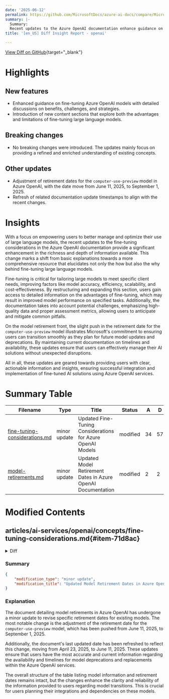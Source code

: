 ```yaml
---
date: '2025-06-12'
permalink: https://github.com/MicrosoftDocs/azure-ai-docs/compare/MicrosoftDocs:776cc95...MicrosoftDocs:da65020
summary: |-
  Summary:
  Recent updates to the Azure OpenAI documentation enhance guidance on fine-tuning models, discussing benefits, challenges, and strategies comprehensively. No breaking changes were made, and the retirement date for the `computer-use-preview` model was extended to September 1, 2025. The updates aim to empower users with detailed information on fine-tuning, helping improve model performance while addressing potential challenges. Overall, these changes provide clearer insights and strategies for successful AI solutions integration.
title: '[en_US] Diff Insight Report - openai'

---
```


[View Diff on GitHub](https://github.com/MicrosoftDocs/azure-ai-docs/compare/MicrosoftDocs:776cc95...MicrosoftDocs:da65020){target="_blank"}

# Highlights

## New features

- Enhanced guidance on fine-tuning Azure OpenAI models with detailed discussions on benefits, challenges, and strategies.
- Introduction of new content sections that explore both the advantages and limitations of fine-tuning large language models.

## Breaking changes

- No breaking changes were introduced. The updates mainly focus on providing a refined and enriched understanding of existing concepts.

## Other updates

- Adjustment of retirement dates for the `computer-use-preview` model in Azure OpenAI, with the date move from June 11, 2025, to September 1, 2025.
- Refresh of related documentation update timestamps to align with the recent changes.

# Insights

With a focus on empowering users to better manage and optimize their use of large language models, the recent updates to the fine-tuning considerations in the Azure OpenAI documentation provide a significant enhancement in the richness and depth of information available. This change marks a shift from basic explanations towards a more comprehensive resource that elucidates not only the how but also the why behind fine-tuning large language models.

Fine-tuning is critical for tailoring large models to meet specific client needs, improving factors like model accuracy, efficiency, scalability, and cost-effectiveness. By restructuring and expanding this section, users gain access to detailed information on the advantages of fine-tuning, which may result in improved model performance on specified tasks. Additionally, the documentation takes into account potential challenges, emphasizing high-quality data and proper assessment metrics, allowing users to anticipate and mitigate common pitfalls.

On the model retirement front, the slight push in the retirement date for the `computer-use-preview` model illustrates Microsoft's commitment to ensuring users can transition smoothly as they plan for future model updates and deprecations. By maintaining current documentation on timelines and availability, these updates ensure that users can effectively manage their AI solutions without unexpected disruptions.

All in all, these updates are geared towards providing users with clear, actionable information and insights, ensuring successful integration and implementation of fine-tuned AI solutions using Azure OpenAI services.

# Summary Table
|  Filename  | Type |    Title    | Status | A  | D  | M  |
|------------|------|-------------|--------|----|----|----|
| [fine-tuning-considerations.md](#item-71d8ac) | minor update | Updated Fine-Tuning Considerations for Azure OpenAI Models | modified | 34 | 57 | 91 | 
| [model-retirements.md](#item-03fc2e) | minor update | Updated Model Retirement Dates in Azure OpenAI Documentation | modified | 2 | 2 | 4 | 


# Modified Contents
## articles/ai-services/openai/concepts/fine-tuning-considerations.md{#item-71d8ac}

<details>
<summary>Diff</summary>
````diff
@@ -11,92 +11,69 @@ recommendations: false
 ms.custom:
 ---
 
-# When to use Azure OpenAI fine-tuning
+# Azure OpenAI in Azure AI Foundry Models fine-tuning considerations
 
-When deciding whether or not fine-tuning is the right solution to explore for a given use case, there are some key terms that it's helpful to be familiar with:
+Fine-tuning is the process of taking a pretrained language model and adapting it to perform a specific task or improve its performance on a particular dataset. This involves training the model on a smaller, task-specific dataset while adjusting the model's weights slightly. Fine-tuning leverages the knowledge the model acquired during its initial training on a large, diverse dataset, allowing it to specialize without starting from scratch. This approach is often more efficient and effective than training a new model from scratch, especially for specialized tasks. 
 
-- [Prompt Engineering](/azure/ai-services/openai/concepts/prompt-engineering) is a technique that involves designing prompts for natural language processing models. This process improves accuracy and relevancy in responses, optimizing the performance of the model.
-- [Retrieval Augmented Generation (RAG)](/azure/machine-learning/concept-retrieval-augmented-generation?view=azureml-api-2&preserve-view=true) improves Large Language Model (LLM) performance by retrieving data from external sources and incorporating it into a prompt. RAG allows businesses to achieve customized solutions while maintaining data relevance and optimizing costs.
-- [Fine-tuning](/azure/ai-services/openai/how-to/fine-tuning?pivots=programming-language-studio) retrains an existing Large Language Model using example data, resulting in a new "custom" Large Language Model that has been optimized using the provided examples.
+## Key benefits of fine-tuning
 
-## What is Fine Tuning with Azure OpenAI?
+### Enhanced accuracy and relevance
 
-When we talk about fine tuning, we really mean *supervised fine-tuning* not continuous pre-training or Reinforcement Learning through Human Feedback (RLHF). Supervised fine-tuning refers to the process of retraining pre-trained models on specific datasets, typically to improve model performance on specific tasks or introduce information that wasn't well represented when the base model was originally trained.
+Fine-tuning improves the model's performance on particular tasks by training it with task-specific data. This often results in more accurate and relevant high-quality outputs compared to using general prompts. 
 
-Fine-tuning is an advanced technique that requires expertise to use appropriately. The questions below will help you evaluate whether you're ready for fine-tuning, and how well you've thought through the process. You can use these to guide your next steps or identify other approaches that might be more appropriate.
+Unlike few-shot learning, where only a limited number of examples can be included in a prompt, fine-tuning allows you to train the model on an additional dataset. Fine-tuning helps the model learn more nuanced patterns and improves task performance. 
 
-## Why do you want to fine-tune a model?
+### Efficiency and potential cost savings
 
-- You should be able to clearly articulate a specific use case for fine-tuning and identify the [model](models.md#fine-tuning-models) you hope to fine-tune.
-- Good use cases for fine-tuning include steering the model to output content in a specific and customized style, tone, or format, or scenarios where the information needed to steer the model is too long or complex to fit into the prompt window.
+Fine-tuned models require shorter prompts because they are trained on relevant examples. This process reduces the number of tokens needed in each request, which can lead to cost savings depending on the use case. 
 
-**Common signs you might not be ready for fine-tuning yet:**
+Since fine-tuned models need fewer examples in the prompt, they process requests faster, resulting in quicker response times. 
 
-- No clear use case for fine tuning, or an inability to articulate much more than “I want to make a model better”.
-- If you identify cost as your primary motivator, proceed with caution. Fine-tuning might reduce costs for certain use cases by shortening prompts or allowing you to use a smaller model but there’s a higher upfront cost to training and you'll have to pay for hosting your own custom model. Refer to the [pricing page](https://azure.microsoft.com/pricing/details/cognitive-services/openai-service/) for more information on Azure OpenAI fine-tuning costs.
-- If you want to add out of domain knowledge to the model, you should start with retrieval augmented generation (RAG) with features like Azure OpenAI's [on your data](./use-your-data.md) or [embeddings](../tutorials/embeddings.md). Often, this is a cheaper, more adaptable, and potentially more effective option depending on the use case and data.
+### Scalability and specialization
 
-## What have you tried so far?
+Fine-tuning applies the extensive pretraining of language models and hones their capabilities for specific applications, making them more efficient and effective for targeted use cases. 
 
-Fine-tuning is an advanced capability, not the starting point for your generative AI journey. You should already be familiar with the basics of using Large Language Models (LLMs). You should start by evaluating the performance of a base model with prompt engineering and/or Retrieval Augmented Generation (RAG) to get a baseline for performance.
+Fine-tuning smaller models can achieve performance levels comparable to larger, more expensive models for specific tasks. This approach reduces computational costs and increases speed, making it a cost-effective scalable solution for deploying AI in resource-constrained environments. 
 
-Having a baseline for performance without fine-tuning is essential for knowing whether or not fine-tuning has improved model performance. Fine-tuning with bad data makes the base model worse, but without a baseline, it's hard to detect regressions.
+## When to fine-tune
 
-**If you are ready for fine-tuning you:**
+Fine-tuning is suited for times when you have a small amount of data and want to improve the performance of your model. Fine-tuning can be for different kinds of use cases - but they often fall into broader categories. 
 
-- Should be able to demonstrate evidence and knowledge of Prompt Engineering and RAG based approaches.
-- Be able to share specific experiences and challenges with techniques other than fine-tuning that were already tried for your use case.
-- Need to have quantitative assessments of baseline performance, whenever possible.  
+* **Reducing prompt engineering overhead**: Many users begin with few-shot learning, appending examples of desired outputs to their system message. Over time, this process can lead to increasingly long prompts, driving up token counts and latency. Fine-tuning lets you embed these examples into the model by training on the expected outputs, which is valuable in scenarios with numerous edge cases.
 
-**Common signs you might not be ready for fine-tuning yet:**
+* **Modifying style and tone**: Fine-tuning helps align model outputs with a desired style or tone, ensuring consistency in applications like customer service chatbots and brand-specific communication.
 
-- Starting with fine-tuning without having tested any other techniques.
-- Insufficient knowledge or understanding on how fine-tuning applies specifically to Large Language Models (LLMs).
-- No benchmark measurements to assess fine-tuning against.
+* **Generating outputs in specific formats or schemas**: Models can be fine-tuned to produce outputs in specific formats or schemas, making them ideal for structured data generation, reports, or formatted responses.
 
-## What isn’t working with alternate approaches?
+* **Enhancing tool usage**: While the chat completions API supports tool calling, listing many tools increases token usage and may lead to hallucinations. Fine-tuning with tool examples enhances accuracy and consistency, even without full tool definitions.
 
-Understanding where prompt engineering falls short should provide guidance on going about your fine-tuning. Is the base model failing on edge cases or exceptions? Is the base model not consistently providing output in the right format, and you can’t fit enough examples in the context window to fix it?
+* **Enhancing retrieval-based performance**: Combining fine-tuning with retrieval methods improves a model’s ability to integrate external knowledge, perform complex tasks, and provide more accurate, context-aware responses. Fine-tuning trains the model to effectively use retrieved data while filtering out irrelevant information.
 
-Examples of failure with the base model and prompt engineering will help you identify the data they need to collect for fine-tuning, and how you should be evaluating your fine-tuned model.
+* **Optimizing for efficiency**: Fine-tuning can also be used to transfer knowledge from a larger model to a smaller one, allowing the smaller model to achieve similar task performance with lower cost and latency. For example, production data from a high-performing model can be used to fine-tune a smaller, more efficient model. This approach helps scale AI solutions while maintaining quality and reducing computational overhead.
 
-Here’s an example: A customer wanted to use GPT-3.5-Turbo to turn natural language questions into queries in a specific, non-standard query language. They provided guidance in the prompt (“Always return GQL”) and used RAG to retrieve the database schema. However, the syntax wasn't always correct and often failed for edge cases. They collected thousands of examples of natural language questions and the equivalent queries for their database, including cases where the model had failed before – and used that data to fine-tune the model. Combining their new fine-tuned model with their engineered prompt and retrieval brought the accuracy of the model outputs up to acceptable standards for use.
+* **Distillation**: Model Distillation uses a large model's outputs to fine-tune a smaller model, allowing it to perform similarly on a specific task, for example collecting production traffic from an o1 deployment and using that as training data to fine tune 4o-mini. This process can cut cost and latency since smaller models can be more efficient. 
 
-**If you are ready for fine-tuning you:**
+## Types of fine-tuning
 
-- Have clear examples on how you have approached the challenges in alternate approaches and what’s been tested as possible resolutions to improve performance.
-- Identified shortcomings using a base model, such as inconsistent performance on edge cases, inability to fit enough few shot prompts in the context window to steer the model, high latency, etc.
+Azure AI Foundry offers multiple types of fine -tuning techniques:
 
-**Common signs you might not be ready for fine-tuning include:**
+* **Supervised fine-tuning**: This allows you to provide custom data (prompt/completion or conversational chat, depending on the model) to teach the base model new skills. This process involves further training the model on a high-quality labeled dataset, where each data point is associated with the correct output or answer. The goal is to enhance the model's performance on a particular task by adjusting its parameters based on the labeled data. This technique works best when there are finite ways of solving a problem and you want to teach the model a particular task and improve its accuracy and conciseness.
 
-- Insufficient knowledge from the model or data source.
-- Inability to find the right data to serve the model.
+* **Reinforcement fine-tuning**: This is a model customization technique, beneficial for optimizing model behavior in highly complex or dynamic environments, enabling the model to learn and adapt through iterative feedback and decision-making. For example, financial services providers can optimize the model for faster, more accurate risk assessments or personalized investment advice. In healthcare and pharmaceuticals, o3-mini can be tailored to accelerate drug discovery, enabling more efficient data analysis, hypothesis generation, and identification of promising compounds. RFT is a great way to fine-tune when there are infinite or high number of ways to solve a problem. The grader rewards the model incrementally and makes reasoning better.
 
-## What data are you going to use for fine-tuning?
+* **Direct Preference Optimization (DPO)**: This is another new alignment technique for large language models, designed to adjust model weights based on human preferences. Unlike Reinforcement Learning from Human Feedback (RLHF), DPO doesn't require fitting a reward model and uses binary preferences for training. This method is computationally lighter and faster, making it equally effective at alignment while being more efficient. You share thenon-preferred and preferred response to the training set and use the DPO technique.
 
-Even with a great use case, fine-tuning is only as good as the quality of the data that you're able to provide. You need to be willing to invest the time and effort to make fine-tuning work. Different models will require different data volumes but you often need to be able to provide fairly large quantities of high-quality curated data.
+You can also stack techniques: first using SFT to create a customized model – optimized for your use case – then using preference fine tuning to align the responses to your specific preferences. During the SFT step, you focus on data quality and representativeness of the tasks, while the DPO step adjusts responses with specific comparisons. 
 
-Another important point is even with high quality data if your data isn't in the necessary format for fine-tuning you'll need to commit engineering resources in order to properly format the data.
+## Challenges and limitations of fine-tuning
 
-| Data   | GPT-3.5-Turbo <br> GPT-4o & GPT-4o mini <br> GPT-4 |
-|---|---|
-| Volume  | Thousands of Examples |
-| Format | Conversational Chat |
+Fine-tuning large language models scan be a powerful technique to adapt them to specific domains and tasks. However, fine-tuning also comes with some challenges and disadvantages that need to be considered before applying it to a real-world problem. Below are a few of these challenges and disadvantages. 
 
-**If you are ready for fine-tuning you:**
-
-- Identified a dataset for fine-tuning.
-- Formatted the dataset appropriately for training.
-- Curated the dataset to ensure quality.
-
-**Common signs you might not be ready for fine-tuning yet:**
-
-- Dataset hasn't been identified yet.
-- Dataset format doesn't match the model you wish to fine-tune.
-
-## How will you measure the quality of your fine-tuned model?
-
-There isn’t a single right answer to this question, but you should have clearly defined goals for what success with fine-tuning looks like. Ideally, this shouldn't just be qualitative but should include quantitative measures of success like utilizing a holdout set of data for validation, as well as user acceptance testing or A/B testing the fine-tuned model against a base model.
+- Fine-tuning requires high-quality, sufficiently large, and representative training data matching the target domain and task. Quality data is relevant, accurate, consistent, and diverse enough to cover the possible scenarios and variations the model will encounter in the real world. Poor-quality or unrepresentative data leads to over-fitting, under-fitting, or bias in the fine-tuned model, which harms its generalization and robustness.
+- Fine-tuning large language models means extra costs associated with training and hosting the custom model.
+- Formatting input/output pairs used to fine-tune a large language model can be crucial to its performance and usability.
+- Fine-tuning may need to be repeated whenever the data is updated, or when an updated base model is released. This involves monitoring and updating regularly.
+- Fine-tuning is a repetitive task (trial and error) so, the hyperparameters need to be carefully set. Fine-tuning requires much experimentation and testing to find the best combination of hyperparameters and settings to achieve desired performance and quality.
 
 ## Next steps
 
````
</details>

### Summary

```json
{
    "modification_type": "minor update",
    "modification_title": "Updated Fine-Tuning Considerations for Azure OpenAI Models"
}
```

### Explanation
The recent update modifies the content of the document on fine-tuning considerations for Azure OpenAI models. The primary focus of this update is to enhance the clarity and comprehensiveness of the guidance provided on fine-tuning, a crucial aspect for users looking to optimize large language models (LLMs) for specific tasks.

Key changes include a restructured title that emphasizes the considerations involved in fine-tuning, transitioning from a basic explanation to a more detailed discussion about the process and benefits. The update introduces new sections that detail the advantages of fine-tuning, such as enhanced accuracy, efficiency, scalability, and cost-effectiveness.

Additionally, the content has been expanded to cover challenges and limitations associated with fine-tuning, emphasizing the necessity of high-quality training data and highlighting the importance of assessment metrics for evaluating the effectiveness of fine-tuning.

Overall, the modifications aim to provide more nuanced insights into the fine-tuning process, equipping users with the knowledge to make informed decisions when implementing fine-tuning within their AI solutions. The documentation now serves not only as a guide but also as a comprehensive resource for understanding when and how to apply fine-tuning techniques effectively.

## articles/ai-services/openai/concepts/model-retirements.md{#item-03fc2e}

<details>
<summary>Diff</summary>
````diff
@@ -4,7 +4,7 @@ titleSuffix: Azure OpenAI
 description: Learn about the model deprecations and retirements in Azure OpenAI.
 ms.service: azure-ai-openai
 ms.topic: conceptual
-ms.date: 04/23/2025
+ms.date: 06/11/2025
 ms.custom: 
 manager: nitinme
 author: mrbullwinkle
@@ -93,7 +93,7 @@ These models are currently available for use in Azure OpenAI.
 
 | Model                     | Version         | Retirement date                    | Replacement model                    |
 | --------------------------|-----------------|------------------------------------|--------------------------------------|
-| `computer-use-preview`    | 2025-03-11      | No earlier than June 11, 2025      |                                      |
+| `computer-use-preview`    | 2025-03-11      | No earlier than September 1, 2025  |                                      |
 | `dall-e-3`                | 3               | No earlier than June 30, 2025      |                                      |
 | `gpt-35-turbo-16k`        | 0613            | April  30, 2025                    | `gpt-4.1-mini` version: `2025-04-14` |
 | `gpt-35-turbo`            | 1106            | No earlier than July 16, 2025      | `gpt-4.1-mini` version: `2025-04-14` |
````
</details>

### Summary

```json
{
    "modification_type": "minor update",
    "modification_title": "Updated Model Retirement Dates in Azure OpenAI Documentation"
}
```

### Explanation
The document detailing model retirements in Azure OpenAI has undergone a minor update to revise specific retirement dates for existing models. The most notable change is the adjustment of the retirement date for the `computer-use-preview` model, which has been pushed from June 11, 2025, to September 1, 2025. 

Additionally, the document's last updated date has been refreshed to reflect this change, moving from April 23, 2025, to June 11, 2025. These updates ensure that users have the most accurate and current information regarding the availability and timelines for model deprecations and replacements within the Azure OpenAI services.

The overall structure of the table listing model information and retirement dates remains intact, but the changes enhance the clarity and reliability of the information provided to users regarding model transitions. This is crucial for users planning their integrations and dependencies on these models.


